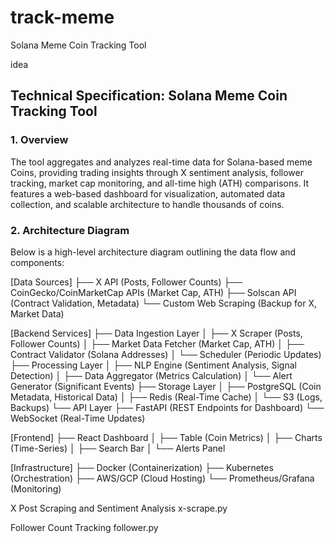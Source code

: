 # track-meme
Solana Meme Coin Tracking Tool



idea
## Technical Specification: Solana Meme Coin Tracking Tool

### 1. Overview
The tool aggregates and analyzes real-time data for Solana-based meme Coins, providing trading insights through X sentiment analysis, follower tracking, market cap monitoring, and all-time high (ATH) comparisons. It features a web-based dashboard for visualization, automated data collection, and scalable architecture to handle thousands of coins.

### 2. Architecture Diagram
Below is a high-level architecture diagram outlining the data flow and components:



[Data Sources]
  ├── X API (Posts, Follower Counts)
  ├── CoinGecko/CoinMarketCap APIs (Market Cap, ATH)
  ├── Solscan API (Contract Validation, Metadata)
  └── Custom Web Scraping (Backup for X, Market Data)

[Backend Services]
  ├── Data Ingestion Layer
  │   ├── X Scraper (Posts, Follower Counts)
  │   ├── Market Data Fetcher (Market Cap, ATH)
  │   ├── Contract Validator (Solana Addresses)
  │   └── Scheduler (Periodic Updates)
  ├── Processing Layer
  │   ├── NLP Engine (Sentiment Analysis, Signal Detection)
  │   ├── Data Aggregator (Metrics Calculation)
  │   └── Alert Generator (Significant Events)
  ├── Storage Layer
  │   ├── PostgreSQL (Coin Metadata, Historical Data)
  │   ├── Redis (Real-Time Cache)
  │   └── S3 (Logs, Backups)
  └── API Layer
      ├── FastAPI (REST Endpoints for Dashboard)
      └── WebSocket (Real-Time Updates)

[Frontend]
  ├── React Dashboard
  │   ├── Table (Coin Metrics)
  │   ├── Charts (Time-Series)
  │   ├── Search Bar
  │   └── Alerts Panel

[Infrastructure]
  ├── Docker (Containerization)
  ├── Kubernetes (Orchestration)
  ├── AWS/GCP (Cloud Hosting)
  └── Prometheus/Grafana (Monitoring)














X Post Scraping and Sentiment Analysis
x-scrape.py


Follower Count Tracking
follower.py